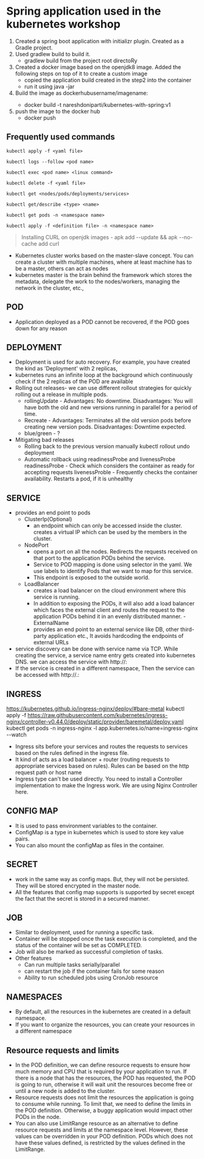 # Spring application used in the kubernetes workshop
1. Created a spring boot application with initializr plugin. Created as a Gradle project.
2. Used gradlew build to build it.
    * gradlew build from the project root directoRy
3. Created a docker image based on the openjdk8 image.
Added the following steps on top of it to create a custom image   
    * copied the application build created in the step2 into the container
    * run it using java -jar
4. Build the image as dockerhubusername/imagename:<tag or version>
   * docker build -t nareshdoniparti/kubernetes-with-spring:v1
5. push the image to the docker hub
   * docker push <image name>

## Frequently used commands 
`kubectl apply -f <yaml file>`

`kubectl logs --follow <pod name>`

`kubectl exec <pod name> <linux command>`

`kubectl delete -f <yaml file>`

`kubectl get <nodes/pods/deployments/services>`

`kubectl get/describe <type> <name>`

`kubectl get pods -n <namespace name>`

`kubectl apply -f <definition file> -n <namespace name>`

> Installing CURL on openjdk images -  apk add --update && apk --no-cache add curl

- Kubernetes cluster works based on the master-slave concept. You can create a cluster with multiple machines, 
where at least machine has to be a master, others can act as nodes
- kubernetes master is the brain behind the framework which stores the metadata, delegate the work to the nodes/workers, 
  managing the network in the cluster, etc.,
## POD
- Application deployed as a POD cannot be recovered, if the POD goes down for any reason
## DEPLOYMENT  
- Deployment is used for auto recovery. For example, you have created the kind as 'Deployment' with 2 replicas,
- kubernetes runs an infinite loop at the background which continuously check if the 2 replicas of the POD are available
- Rolling out releases- we can use different rollout strategies for quickly rolling out a release in multiple pods.
   - rollingUpdate - Advantages: No downtime. Disadvantages: You will have both the old and new versions running in parallel for a period of time.  
   - Recreate - Advantages: Terminates all the old version pods before creating new version pods. Disadvantages: Downtime expected.
   - blue/green - ? 
- Mitigating bad releases 
     - Rolling back to the previous version manually
         kubectl rollout undo deployment <deployment name>
     - Automatic rollback using readinessProbe and livenessProbe
       readinessProbe - Check which considers the container as ready for accepting requests
       livenessProble - Frequently checks the container availability. Restarts a pod, if it is unhealthy
## SERVICE
- provides an end point to pods
    - ClusterIp(Optional)
      - an endpoint which can only be accessed inside the cluster. creates a virtual IP which can be used by the members in the cluster. 
    - NodePort
      - opens a port on all the nodes. Redirects the requests received on that port to the application PODs behind the service. 
      - Service to POD mapping is done using selector in the yaml. We use labels to identify Pods that we want to map for this service. 
      - This endpoint is exposed to the outside world.
    - LoadBalancer
       - creates a load balancer on the cloud environment where this service is running.
       - In addition to exposing the PODs, it will also add a load balancer which faces the external client and routes the request to the
    application PODs behind it in an evenly distributed manner.
    -ExternalName
        - provides an end point to an external service like DB, other third-party application etc., It avoids hardcoding the endpoints of external URLs 
- service discovery can be done with service name via TCP. While creating the service, a service name entry gets created into kubernetes DNS. we can 
access the service with http://<service name>:<application port>
- If the service is created in a different namespace, Then the service can be accessed with http://<service name>.<namespace name>:<applicaiton port>   
  
## INGRESS
https://kubernetes.github.io/ingress-nginx/deploy/#bare-metal
kubectl apply -f https://raw.githubusercontent.com/kubernetes/ingress-nginx/controller-v0.44.0/deploy/static/provider/baremetal/deploy.yaml
kubectl get pods -n ingress-nginx -l app.kubernetes.io/name=ingress-nginx --watch
- Ingress sits before your services and routes the requests to services based on the rules defined in the ingress file. 
- It kind of acts as a load balancer + router (routing requests to appropriate services based on rules). Rules can be based on the 
http request path or  host name
- Ingress type can't be used directly. You need to install a Controller implementation to make the Ingress work. We are using Nginx Controller here.

## CONFIG MAP
- It is used to pass environment variables to the container. 
- ConfigMap is a type in kubernetes which is used to store key value pairs. 
- You can also mount the configMap as files in the container. 

## SECRET
- work in the same way as config maps. But, they will not be persisted. They will be stored encrypted in the master node. 
- All the features that config map supports is supported by secret except the fact that the secret is stored in a secured manner.

## JOB
- Similar to deployment, used for running a specific task.
- Container will be stopped once the task execution is completed, and the status of the container will be set as COMPLETED.
- Job will also be marked as successful completion of tasks.
- Other features
    - Can run multiple tasks serially/parallel
    - can restart the job if the container fails for some reason
    - Ability to run scheduled jobs using CronJob resource

## NAMESPACES
- By default, all the resources in the kubernetes are created in a default namespace. 
- If you want to organize the resources, you can create your resources in a different namespace

## Resource requests and limits
- In the POD definition, we can define resource requests to ensure how much memory and CPU that is required by your application
to run. If there is a node that has the resources, the POD has requested, the POD is going to run, otherwise 
  it will wait unit the resources become free or until a new node is added to the cluster.
- Resource requests does not limit the resources the application is going to consume while running. To limit that, we need to 
define the limits in the POD definition. Otherwise, a buggy application would impact other PODs in the node. 
- You can also use LimitRange resource as an alternative to define resource requests and limits at the namespace level. However, 
  these values can be overridden in your POD definition. PODs which does not have these values defined, is restricted by the values defined
  in the LimitRange.